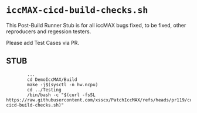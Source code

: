 # `iccMAX-cicd-build-checks.sh`

This Post-Build Runner Stub is for all iccMAX bugs fixed, to be fixed, other reproducers and regession testers.

Please add Test Cases via PR.

## STUB
```
        ...
        cd DemoIccMAX/Build
        make -j$(sysctl -n hw.ncpu)
        cd ../Testing
        /bin/bash -c "$(curl -fsSL https://raw.githubusercontent.com/xsscx/PatchIccMAX/refs/heads/pr119/contrib/UnitTest/iccMAX-cicd-build-checks.sh)"
```
